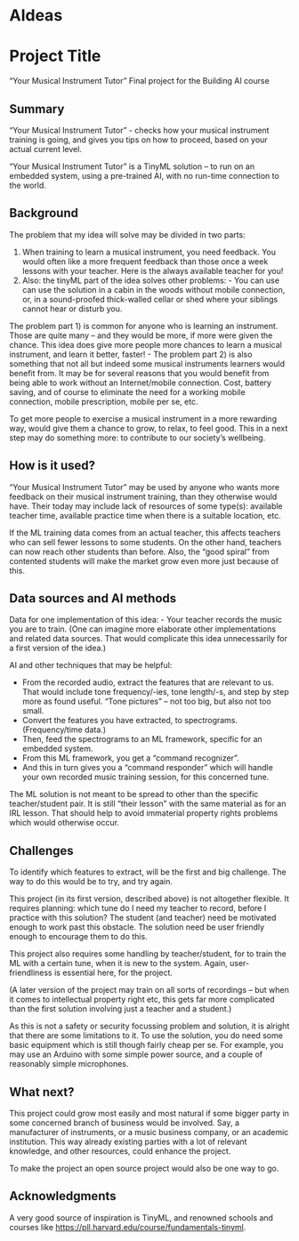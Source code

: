 # AIdeas
<!-- This is the markdown template for the final project of the Building AI course, 
created by Reaktor Innovations and University of Helsinki. 
Copy the template, paste it to your GitHub README and edit! -->

# Project Title

“Your Musical Instrument Tutor”
Final project for the Building AI course

## Summary

“Your Musical Instrument Tutor” - checks how your musical instrument training is going, and gives you tips on how to proceed, based on your actual current level.

 “Your Musical Instrument Tutor” is a TinyML solution – to run on an embedded system, using a pre-trained AI, with no run-time connection to the world.

## Background

The problem that my idea will solve may be divided in two parts:

1)	When training to learn a musical instrument, you need feedback. You would often like a more frequent feedback than those once a week lessons with your teacher. Here is the always available teacher for you!
2)	Also: the tinyML part of the idea solves other problems: - You can use can use the solution in a cabin in the woods without mobile connection, or, in a sound-proofed thick-walled cellar or shed where your siblings cannot hear or disturb you.

The problem part 1) is common for anyone who is learning an instrument. Those are quite many – and they would be more, if more were given the chance. This idea does give more people more chances to learn a musical instrument, and learn it better, faster! - The problem part 2) is  also something that not all but indeed some musical instruments learners would benefit from. It may be for several reasons that you would benefit from being able to work without an Internet/mobile connection. Cost, battery saving, and of course to eliminate the need for a working mobile connection, mobile prescription, mobile per se, etc.

To get more people to exercise a musical instrument in a more rewarding way, would give them a chance to grow, to relax, to feel good. This in a next step may do something more: to contribute to our society’s wellbeing. 


## How is it used?

“Your Musical Instrument Tutor” may be used by anyone who wants more feedback on their musical instrument training, than they otherwise would have. Their today may include lack of resources of some type(s): available teacher time, available practice time when there is a suitable location, etc.

If the ML training data comes from an actual teacher, this affects teachers who can sell fewer lessons to some students. On the other hand, teachers can now reach other students than before. Also, the “good spiral” from contented students will make the market grow even more just because of this.


## Data sources and AI methods

Data for one implementation of this idea: - Your teacher records the music you are to train. (One can imagine more elaborate other implementations and related data sources. That would complicate this idea unnecessarily for a first version of the idea.)

AI and other techniques that may be helpful:
-	From the recorded audio, extract the features that are relevant to us. That would include tone frequency/-ies, tone length/-s, and step by step more as found useful. “Tone pictures” – not too big, but also not too small. 
-	Convert the features you have extracted, to spectrograms. (Frequency/time data.)
-	Then, feed the spectrograms to an ML framework, specific for an embedded system.
-	From this ML framework, you get a “command recognizer”.
-	And this in turn gives you a “command responder” which will handle your own recorded music training session, for this concerned tune.
  
The ML solution is not meant to be spread to other than the specific teacher/student pair. It is still “their lesson” with the same material as for an IRL lesson. That should help to avoid immaterial property rights problems which would otherwise occur.


## Challenges

To identify which features to extract, will be the first and big challenge. The way to do this would be to try, and try again. 

This project (in its first version, described above) is not altogether flexible. It requires planning: which tune do I need my teacher to record, before I practice with this solution? The student (and teacher) need be motivated enough to work past this obstacle. The solution need be user friendly enough to encourage them to do this.

This project also requires some handling by teacher/student, for to train the ML with a certain tune, when it is new to the system. Again, user-friendliness is essential here, for the project.

(A later version of the project may train on all sorts of recordings – but when it comes to intellectual property right etc, this gets far more complicated than the first solution involving just a teacher and a student.)

As this is not a safety or security focussing problem and solution, it is alright that there are some limitations to it. 
To use the solution, you do need some basic equipment which is still though fairly cheap per se. For example, you may use an Arduino with some simple power source, and a couple of reasonably simple microphones.


## What next?

This project could grow most easily and most natural if some bigger party in some concerned branch of business would be involved. Say, a manufacturer of instruments, or a music business company, or an academic institution. This way already existing parties with a lot of relevant knowledge, and other resources, could enhance the project. 

To make the project an open source project would also be one way to go. 


## Acknowledgments

A very good source of inspiration is TinyML, and renowned schools and courses like https://pll.harvard.edu/course/fundamentals-tinyml.
